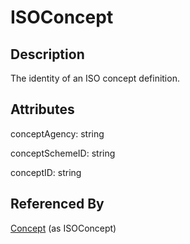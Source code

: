 
# ISOConcept





## Description

The identity of an ISO concept definition.


## Attributes

conceptAgency: string

conceptSchemeID: string

conceptID: string





## Referenced By

[Concept](Concept.md) (as ISOConcept)


